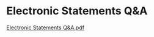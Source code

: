 # Electronic Statements Q&A

[Electronic Statements Q&A.pdf](Electronic%20Statements%20Q&A%20e003478f4020447aa3c284e4e903f4e8/Electronic_Statements_QA.pdf)